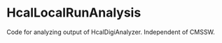 HcalLocalRunAnalysis
====================

Code for analyzing output of HcalDigiAnalyzer.  Independent of CMSSW.
